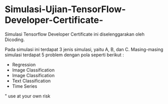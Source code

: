 # Simulasi-Ujian-TensorFlow-Developer-Certificate-
Simulasi Tensorflow Developer Certificate ini diselenggarakan oleh Dicoding.

Pada simulasi ini terdapat 3 jenis simulasi, yaitu A, B, dan C.
Masing-masing simulasi terdapat 5 problem dengan pola seperti berikut :

- Regression
- Image Classification
- Image Classification
- Text Classification
- Time Series

" use at your own risk
